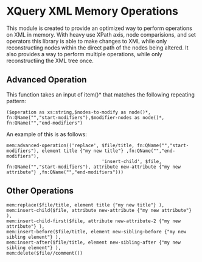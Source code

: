 # XQuery XML Memory Operations
This module is created to provide an optimized way to perform operations on XML in memory. With heavy use XPath axis, node comparisions, and set operators this library is able to make changes to XML while only reconstructing nodes within the direct path of the nodes being altered. It also provides a way to perform multiple operations, while only reconstructiing the XML tree once.

## Advanced Operation
This function takes an input of item()* that matches the following repeating pattern:
 ```xquery
($operation as xs:string,$nodes-to-modify as node()*, fn:QName("","start-modifiers"),$modifier-nodes as node()*, fn:QName("","end-modifiers")
```
An example of this is as follows:
 ```xquery
mem:advanced-operation(('replace', $file/title, fn:QName("","start-modifiers"), element title {"my new title"} ,fn:QName("","end-modifiers"),
									'insert-child', $file, fn:QName("","start-modifiers"), attribute new-attribute {"my new attribute"} ,fn:QName("","end-modifiers")))
```

## Other Operations
 ```xquery
mem:replace($file/title, element title {"my new title"} ),
mem:insert-child($file, attribute new-attribute {"my new attribute"} ),
mem:insert-child-first($file, attribute new-attribute-2 {"my new attribute"} ),
mem:insert-before($file/title, element new-sibling-before {"my new sibling element"} ),
mem:insert-after($file/title, element new-sibling-after {"my new sibling element"} ),
mem:delete($file//comment())
```

